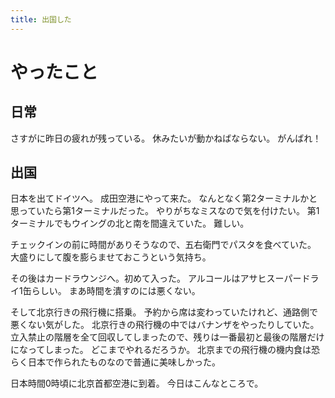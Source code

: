 ```yaml
---
title: 出国した
---
```


# やったこと

## 日常

さすがに昨日の疲れが残っている。
休みたいが動かねばならない。
がんばれ！

## 出国

日本を出てドイツへ。
成田空港にやって来た。
なんとなく第2ターミナルかと思っていたら第1ターミナルだった。
やりがちなミスなので気を付けたい。
第1ターミナルでもウイングの北と南を間違えていた。
難しい。

チェックインの前に時間がありそうなので、五右衛門でパスタを食べていた。
大盛りにして腹を膨らませておこうという気持ち。

その後はカードラウンジへ。初めて入った。
アルコールはアサヒスーパードライ1缶らしい。
まあ時間を潰すのには悪くない。

そして北京行きの飛行機に搭乗。
予約から席は変わっていたけれど、通路側で悪くない気がした。
北京行きの飛行機の中ではバナンザをやったりしていた。
立入禁止の階層を全て回収してしまったので、残りは一番最初と最後の階層だけになってしまった。
どこまでやれるだろうか。
北京までの飛行機の機内食は恐らく日本で作られたものなので普通に美味しかった。

日本時間0時頃に北京首都空港に到着。
今日はこんなところで。
